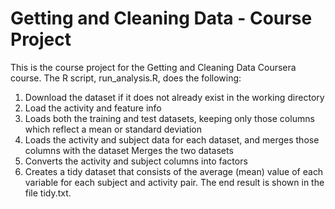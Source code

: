 # Getting and Cleaning Data - Course Project

This is the course project for the Getting and Cleaning Data Coursera course. The R script, run_analysis.R, does the following:

1. Download the dataset if it does not already exist in the working directory
2. Load the activity and feature info
3. Loads both the training and test datasets, keeping only those columns which reflect a mean or standard deviation
4. Loads the activity and subject data for each dataset, and merges those columns with the dataset
Merges the two datasets
5. Converts the activity and subject columns into factors
6. Creates a tidy dataset that consists of the average (mean) value of each variable for each subject and activity pair.
The end result is shown in the file tidy.txt.
